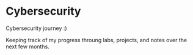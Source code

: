 # Cybersecurity
Cybersecurity journey :)

Keeping track of my progress throung labs, projects, and notes over the next few months.
